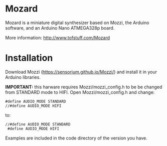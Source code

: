 # Mozard

Mozard is a miniature digital synthesizer based on Mozzi, the Arduino software, and an Arduino Nano ATMEGA328p board.

More information: http://www.tofstuff.com/Mozard

# Installation

Download Mozzi (https://sensorium.github.io/Mozzi/) and install it in your Arduino libraries.

**IMPORTANT:** this harware requires Mozzi/mozzi_config.h to be be changed from STANDARD mode to HIFI. Open Mozzi/mozzi_config.h and change:
```
#define AUDIO_MODE STANDARD
//#define AUDIO_MODE HIFI
```
to:
```
//#define AUDIO_MODE STANDARD
 #define AUDIO_MODE HIFI
```
Examples are included in the code directory of the version you have.

